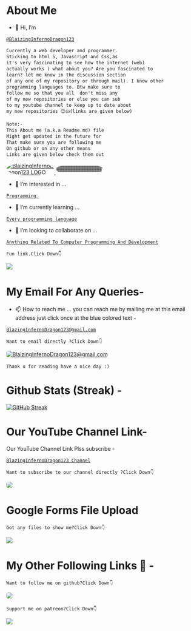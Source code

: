 # About Me
- 👋 Hi, I’m 
<a href="https://github.com/BlaizingInfernoDragon123" target="_blank">

```
@BlaizingInfernoDragon123
```
</a>

```
Currently a web developer and programmer.
Sticking to html 5, Javascript and Css,as 
it's very fascinating to see how the internet (web) 
actually works ( what about you? Are you fascinated to 
learn? let me know in the discussion section
of any one of my repository or through mail). I know other 
programming languages to. Btw make sure to 
follow me so that you all  don't miss any 
of my new repositories or else you can sub 
to my youtube channel to keep up to date about 
my new repositories 😉👍(links are given below)
```


```
Note:-
This About me (a.k.a Readme.md) file
Might get updated in the future for
That make sure you are following me
On github or on any other means
Links are given below check them out
```

<!-- Github -->

<a href="https://github.com/blaizinginfernodragon123" target="_blank" >
<img src="https://avatars.githubusercontent.com/u/96913755?v=4" alt="BlaizingInfernoDragon123 LOGO" style="max-width:25%;max-height:25%;border-radius:50%;">
</a>

<a href="https://github.com/blaizinginfernodragon123" target="_blank" >
<img src="contributions.svg" alt="BlaizingInfernoDragon123 LOGO" style="max-width:25%;max-height:25%;border-radius:50%;">
</a>

- 👀 I’m interested in ... 

<a href="https://www.google.com/search?q=Programming&oq=Programming+&aqs=chrome..69i57j0i433i512j0i512j0i433i512l2j0i512l2j46i131i175i199i433i512j0i433i512.2568j0j4&client=ms-android-oppo-rvo3&sourceid=chrome-mobile&ie=UTF-8" target="_blank" >

```
Programming 
```
</a>

- 🌱 I’m currently learning ... 
<a href="https://www.google.com/search?q=every+programming+language+&client=ms-android-oppo-rvo3&sxsrf=APq-WBuqH-lsYi9Qccr_F0gxoYs1xbctmA%3A1648972493989&ei=zVJJYpHvO_fXz7sP3pSmoAE&oq=every+programming+language+&gs_lcp=ChNtb2JpbGUtZ3dzLXdpei1zZXJwEAMyBQgAEIAEMgUIABCABDIFCAAQgAQyBQgAEIAEOgcIABBHELADOgcIIxDqAhAnOgcILhCxAxBDOgcIABCxAxBDOgoILhCxAxDUAhBDOgQILhBDOhAILhCxAxDHARCjAhDUAhBDOgQIABBDOgoILhCxAxCDARBDOgcILhDUAhBDOgoIABCABBCHAhAUOgUILhCABDoGCAAQFhAeOgQIABANOgQILhANSgQIQRgAUM4CWIQyYJ88aABwAXgDgAH-BYgBpT2SAQsyLTUuMy4yLjMuNJgBAKABAaABBbABD8gBCMABAQ&sclient=mobile-gws-wiz-serp" target="_blank">

```
Every programming language
```
</a>

- 💞️ I’m looking to collaborate on ... 
<a href="https://www.google.com/search?q=anything+related+to+computer+programming+and+development&oq=anything+related+to+computer+programming+and+development&aqs=chrome..69i57j33i160.15225j0j4&client=ms-android-vivo&sourceid=chrome-mobile&ie=UTF-8" target="_blank">

```
Anything Related To Computer Programming And Development

```
</a>

<!--[![leisure]-->
`
Fun link.Click Down👇
`

<a href="https://i.pinimg.com/originals/b2/2a/a2/b22aa22b2f3f55b6468361158d52e2e7.gif" target="_blank">
<img src="https://i.pinimg.com/originals/b2/2a/a2/b22aa22b2f3f55b6468361158d52e2e7.gif">
</a>


# My Email For Any Queries-
- 📫 How to reach me ... you can reach me by mailing me at this email address just click once at the blue colored text - 
<a href="mailto:blazinginfernodragon123@gmail.com" target="_blank">

```
BlazingInfernoDragon123@gmail.com
```
</a>

`
Want to email directly ?Click Down👇
`

<a href="mailto:blazinginfernodragon123@gmail.com" target="_blank">
<img src="https://charityengine.net/wp-content/uploads/2022/05/CE-Icon-_Email-Marketing.svg" style="border-radius:5px" alt="BlaizingInfernoDragon123@gmail.com">
</a>


`
Thank u for reading have a nice day :)
`
# Github Stats (Streak) -
[![GitHub Streak](https://github-readme-streak-stats.herokuapp.com?user=BlaizingInfernoDragon123&theme=dark)](https://github.com/blaizinginfernodragon123)
# Our YouTube Channel Link-
Our YouTube Channel Link Plss subscribe -

<a href="https://youtube.com/channel/UCsdLD0oB8Ui9EEE9WNSAAug" target="_blank">

```
BlazingInfernoDragon123 Channel
```
</a>

<!-- YouTube -->

<!-- Github -->

`
Want to subscribe to our channel directly ?Click Down👇
`

<a href="https://youtube.com/channel/UCsdLD0oB8Ui9EEE9WNSAAug" target="_blank">
<img src="https://uxwing.com/wp-content/themes/uxwing/download/brands-and-social-media/youtube-subscription-icon.svg" style="border-radius:5px">
</a>

# Google Forms File Upload 

<!--[![patreon]-->
`
Got any files to show me?Click Down👇
`

<a href="https://forms.gle/y6YSBnyNvnrhgrKg9" target="_blank">
<img src="https://images.ctfassets.net/lzny33ho1g45/4ODoWVyzgicvbcb6J9ZZZ5/89e33c333afa86e9e2864ba42833a5be/app-tips-google-forms-00-hero.png?w=1520&fm=jpg&q=30&fit=thumb&h=760">
</a>


# My Other Following Links 🔗 - 

<!-- Github -->

`
Want to follow me on github?Click Down👇
`

<a href="https://github.com/blaizinginfernodragon123" target="_blank">
<img src="https://cdn.neow.in/news/images/uploaded/2020/12/1608232185_github_logo_1.jpg" style="border-radius:5px">
</a>

<!--[![patreon]-->
`
Support me on patreon?Click Down👇
`

<a href="https://patreon.com/blaizinginfernodragon123" target="_blank">
<img src="https://1.bp.blogspot.com/-7bPYnbDpDMg/YFfPMuFKyyI/AAAAAAAAS6A/8F8MMmMP4AQSACqo1EAshGTQhm0HEaKygCLcBGAsYHQ/s640/76jg.png">
</a>

<!---
BlaizingInfernoDragon123/BlaizingInfernoDragon123 is a ✨ special ✨ repository because its `README.md` (this file) appears on your GitHub profile.
You can click the Preview link to take a look at your changes.
--->
